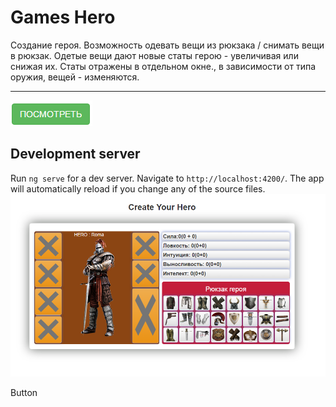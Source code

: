 # Games Hero
Создание героя.
Возможность одевать вещи из рюкзака / снимать вещи в рюкзак.
Одетые вещи дают новые статы герою - увеличивая или снижая их.
Статы отражены в отдельном окне., в зависимости от типа оружия, вещей - изменяются.</br>
<hr>

<a target="_blank" href="https://meddokss.github.io/HEROGAME"><img src="see.png" alt="Посмотреть"></a>

## Development server
Run `ng serve` for a dev server. Navigate to `http://localhost:4200/`.
The app will automatically reload if you change any of the source files.
<a target="_blank" href="https://meddokss.github.io/HEROGAME"><img src="HeroGAME.png" alt="HeroGAME"></a>
<div class="btn btn-success">Button</div>
